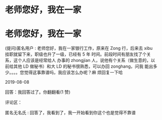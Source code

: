 # 老师您好，我在一家

# 老师您好，我在一家

(提问)匿名用户 : 老师您好，我在一家银行工作，原来在 Zong 行，后来去 xibu 挂职就留下来，职级也升了一级，已经有 5 年 时间。前段时间有朋友找了个关系，这个人应该是经常给人 办事的 zhongjian 人，说他有个关系（做生意的，以前给其他 LD 做秘书）和大 LD 的秘书很熟悉，可以办回 zonghang，问我 能出多少。。。。您觉得这事靠谱吗，我应该怎么办呢？麻 烦回复一下哈

2019-08-08

回答：我回答过了。你翻翻看(1 赞)

评论区：

匿名无名氏 : 回答了，我看到了，我一开始看到你这个也是觉得不靠谱
